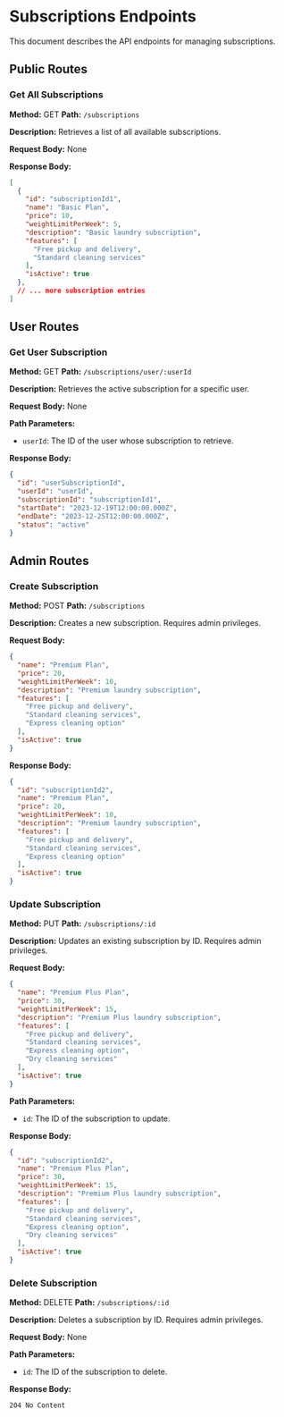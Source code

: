 # Subscriptions Endpoints

This document describes the API endpoints for managing subscriptions.

## Public Routes

### Get All Subscriptions

**Method:** GET
**Path:** `/subscriptions`

**Description:** Retrieves a list of all available subscriptions.

**Request Body:** None

**Response Body:**

```json
[
  {
    "id": "subscriptionId1",
    "name": "Basic Plan",
    "price": 10,
    "weightLimitPerWeek": 5,
    "description": "Basic laundry subscription",
    "features": [
      "Free pickup and delivery",
      "Standard cleaning services"
    ],
    "isActive": true
  },
  // ... more subscription entries
]
```

## User Routes

### Get User Subscription

**Method:** GET
**Path:** `/subscriptions/user/:userId`

**Description:** Retrieves the active subscription for a specific user.

**Request Body:** None

**Path Parameters:**

* `userId`: The ID of the user whose subscription to retrieve.

**Response Body:**

```json
{
  "id": "userSubscriptionId",
  "userId": "userId",
  "subscriptionId": "subscriptionId1",
  "startDate": "2023-12-19T12:00:00.000Z",
  "endDate": "2023-12-25T12:00:00.000Z",
  "status": "active"
}
```

## Admin Routes

### Create Subscription

**Method:** POST
**Path:** `/subscriptions`

**Description:** Creates a new subscription. Requires admin privileges.

**Request Body:**

```json
{
  "name": "Premium Plan",
  "price": 20,
  "weightLimitPerWeek": 10,
  "description": "Premium laundry subscription",
  "features": [
    "Free pickup and delivery",
    "Standard cleaning services",
    "Express cleaning option"
  ],
  "isActive": true
}
```

**Response Body:**

```json
{
  "id": "subscriptionId2",
  "name": "Premium Plan",
  "price": 20,
  "weightLimitPerWeek": 10,
  "description": "Premium laundry subscription",
  "features": [
    "Free pickup and delivery",
    "Standard cleaning services",
    "Express cleaning option"
  ],
  "isActive": true
}
```

### Update Subscription

**Method:** PUT
**Path:** `/subscriptions/:id`

**Description:** Updates an existing subscription by ID. Requires admin privileges.

**Request Body:**

```json
{
  "name": "Premium Plus Plan",
  "price": 30,
  "weightLimitPerWeek": 15,
  "description": "Premium Plus laundry subscription",
  "features": [
    "Free pickup and delivery",
    "Standard cleaning services",
    "Express cleaning option",
    "Dry cleaning services"
  ],
  "isActive": true
}
```

**Path Parameters:**

* `id`: The ID of the subscription to update.

**Response Body:**

```json
{
  "id": "subscriptionId2",
  "name": "Premium Plus Plan",
  "price": 30,
  "weightLimitPerWeek": 15,
  "description": "Premium Plus laundry subscription",
  "features": [
    "Free pickup and delivery",
    "Standard cleaning services",
    "Express cleaning option",
    "Dry cleaning services"
  ],
  "isActive": true
}
```

### Delete Subscription

**Method:** DELETE
**Path:** `/subscriptions/:id`

**Description:** Deletes a subscription by ID. Requires admin privileges.

**Request Body:** None

**Path Parameters:**

* `id`: The ID of the subscription to delete.

**Response Body:**

```
204 No Content
